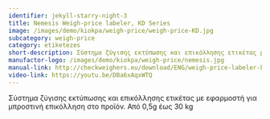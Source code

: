 ```yaml
---
identifier: jekyll-starry-night-3
title: Nemesis Weigh-price labeler, KD Series
image: /images/demo/kiokpa/weigh-price/weigh-price-KD.jpg
subcategory: weigh-price
category: etiketezes
short-description: Σύστημα ζύγισης εκτύπωσης και επικόλλησης ετικέτας με εφαρμοστή για μπροστινή επικόλληση στο προϊόν.
manufactor-logo: /images/demo/kiokpa/weigh-price/nemesis.jpg
manual-link: http://checkweighers.eu/download/ENG/weigh-price-labeler-kx-series.pdf
video-link: https://youtu.be/DBa6xAqxWTQ
---
```




Σύστημα ζύγισης εκτύπωσης και επικόλλησης ετικέτας με εφαρμοστή για μπροστινή επικόλληση στο προϊόν.
Από 0,5g έως 30 kg
